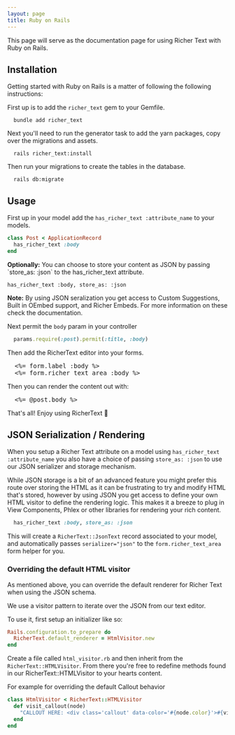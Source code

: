 ```yaml
---
layout: page
title: Ruby on Rails
---
```


This page will serve as the documentation page for using Richer Text with Ruby on Rails.

## Installation

Getting started with Ruby on Rails is a matter of following the following instructions:

First up is to add the `richer_text` gem to your Gemfile.

```shell
  bundle add richer_text
```

Next you'll need to run the generator task to add the yarn packages, copy over the migrations and assets.

```shell
  rails richer_text:install
```

Then run your migrations to create the tables in the database.

```shell
  rails db:migrate
```

## Usage

First up in your model add the `has_richer_text :attribute_name` to your models.

```ruby
class Post < ApplicationRecord
  has_richer_text :body
end
```

<div class="callout" data-color="blue">
  <strong>Optionally:</strong> You can choose to store your content as JSON by passing `store_as: :json` to the has_richer_text attribute.

<pre><code>has_richer_text :body, store_as: :json</code></pre>

<strong>Note:</strong> By using JSON seralization you get access to Custom Suggestions, Built in OEmbed support, and Richer Embeds. For more information on these check the documentation.

</div>

Next permit the `body` param in your controller

```ruby
  params.require(:post).permit(:title, :body)
```

Then add the RicherText editor into your forms.

<pre>
  &lt;%= form.label :body %&gt;
  &lt;%= form.richer_text_area :body %&gt;
</pre>

Then you can render the content out with:

<pre>
  &lt;%= @post.body %&gt;
</pre>

That's all! Enjoy using RicherText 🥳

## JSON Serialization / Rendering

When you setup a Richer Text attribute on a model using `has_richer_text :attribute_name` you also have a choice of passing `store_as: :json` to use our JSON serializer and storage mechanism.

While JSON storage is a bit of an advanced feature you might prefer this route over storing the HTML as it can be frustrating to try and modify HTML that's stored, however by using JSON you get access to define your own HTML visitor to define the rendering logic. This makes it a breeze to plug in View Components, Phlex or other libraries for rendering your rich content.

```ruby
  has_richer_text :body, store_as: :json
```

This will create a `RicherText::JsonText` record associated to your model, and automatically passes `serializer="json"` to the `form.richer_text_area` form helper for you.

### Overriding the default HTML visitor

As mentioned above, you can override the default renderer for Richer Text when using the JSON schema.

We use a visitor pattern to iterate over the JSON from our text editor.

To use it, first setup an initializer like so:

```ruby
Rails.configuration.to_prepare do
  RicherText.default_renderer = HtmlVisitor.new
end
```

Create a file called `html_visitor.rb` and then inherit from the `RicherText::HTMLVisitor`. From there you're free to redefine methods found in our RicherText::HTMLVisitor to your hearts content.

For example for overriding the default Callout behavior

```ruby
class HtmlVisitor < RicherText::HTMLVisitor
  def visit_callout(node)
    "CALLOUT HERE: <div class='callout' data-color='#{node.color}'>#{visit_children(node).join}</div>"
  end
end
```
